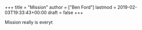 +++
title = "Mission"
author = ["Ben Ford"]
lastmod = 2019-02-03T19:33:43+00:00
draft = false
+++

Mission really is everyt
